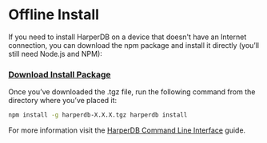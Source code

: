 # Offline Install

If you need to install HarperDB on a device that doesn't have an Internet connection, you can download the npm package and install it directly (you’ll still need Node.js and NPM):

### [Download Install Package](https://registry.npmjs.org/harperdb/-/harperdb-3.3.0.tgz)

Once you’ve downloaded the .tgz file, run the following command from the directory where you’ve placed it:

```bash
npm install -g harperdb-X.X.X.tgz harperdb install
```

For more information visit the [HarperDB Command Line Interface](https://harperdb.io/docs/administration/harperdb-cli/) guide.